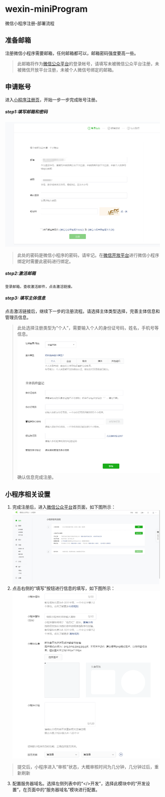 # wexin-miniProgram
微信小程序注册-部署流程

## 准备邮箱
   注册微信小程序需要邮箱，任何邮箱都可以，邮箱密码强度要高一些。
   >此邮箱将作为[微信公众平台](https://mp.weixin.qq.com)的登录帐号，请填写未被微信公众平台注册，未被微信开放平台注册，未被个人微信号绑定的邮箱。

## 申请账号
  进入[小程序注册页](https://mp.weixin.qq.com/wxopen/waregister?action=step1)，开始一步一步完成账号注册。
  ##### step1:填写邮箱和密码
  ![注册step1](https://github.com/weixiaopa/wexin-miniProgram/blob/master/imagees/mini01.png)
  >此处的密码是微信小程序的密码，请牢记。在[微信开放平台](https://open.weixin.qq.com)进行微信小程序绑定时需要此密码进行绑定。
  
  ##### step2:激活邮箱
    登录邮箱，查收激活邮件，点击激活链接。
  ##### step3: 填写主体信息
   点击激活链接后，继续下一步的注册流程。请选择主体类型选择，完善主体信息和管理员信息。
   >此处选择注册类型为“个人”，需要输入个人的身份证号码，姓名，手机号等信息。
   ![首页面](https://github.com/weixiaopa/wexin-miniProgram/blob/master/imagees/mini02.png)
   确认信息完成注册。
   
  ## 小程序相关设置
  1. 完成注册后，进入[微信公众平台](https://mp.weixin.qq.com)首页面，如下图所示：
  ![首页面](https://github.com/weixiaopa/wexin-miniProgram/blob/master/imagees/mini03.png)
  2. 点击右侧的“填写”按钮进行信息的填写，如下图所示：
  ![信息填报](https://github.com/weixiaopa/wexin-miniProgram/blob/master/imagees/mini04.png)
  >提交后，小程序进入“审核”状态，大概审核时间为几分钟，几分钟过后，重新刷新
  3. 配置服务器域名。选择左侧列表中的“</>开发”，选择此模块中的“开发设置”，在页面中的“服务器域名”模块进行配置。
  
  
  
